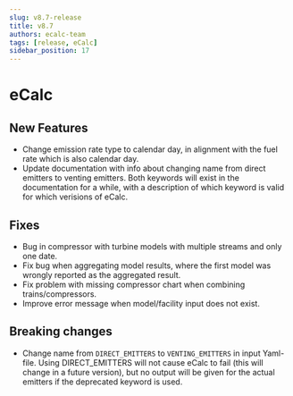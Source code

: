 ```yaml
---
slug: v8.7-release
title: v8.7
authors: ecalc-team
tags: [release, eCalc]
sidebar_position: 17
---
```


# eCalc



## New Features

- Change emission rate type to calendar day, in alignment with the fuel rate which is also calendar day. 
- Update documentation with info about changing name from direct emitters to venting emitters. Both keywords will exist in the documentation for a while, with a description of which keyword is valid for which verisions of eCalc.

## Fixes

- Bug in compressor with turbine models with multiple streams and only one date.
- Fix bug when aggregating model results, where the first model was wrongly reported as the aggregated result.
- Fix problem with missing compressor chart when combining trains/compressors.
- Improve error message when model/facility input does not exist.


## Breaking changes

- Change name from `DIRECT_EMITTERS` to `VENTING_EMITTERS` in input Yaml-file. Using DIRECT_EMITTERS will not cause eCalc to fail (this will change in a future version), but no output will be given for the actual emitters if the deprecated keyword is used.